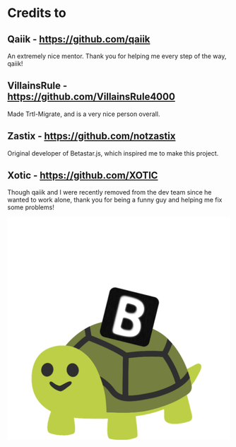# Credits to
## Qaiik - https://github.com/qaiik
An extremely nice mentor. Thank you for helping me every step of the way, qaiik!
## VillainsRule - https://github.com/VillainsRule4000
Made Trtl-Migrate, and is a very nice person overall.
## Zastix - https://github.com/notzastix
Original developer of Betastar.js, which inspired me to make this project.
## Xotic - https://github.com/XOTlC
Though qaiik and I were recently removed from the dev team since he wanted to work alone, thank you for being a funny guy and helping me fix some problems!

![Betastar.js + Trtl](/assets/img/hi.png)
